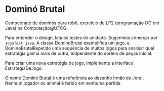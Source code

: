 # Dominó Brutal

Campeonato de dominós para robô, exercício de LP2 (programação OO em Java) na Computação@UFCG. 

Para entender o design, leia os testes de unidade. Sugerimos começar por `JogoTest.java`. A classe DominoBrutal exemplifica um jogo, e DominoBrutalRepetido uma sequência de muitos jogos para analisar qual estratégia ganha mais de outra, indpendente do sorteio de peças inicial. 

Para criar uma nova estratégia de jogo, implemente a interface EstrategiaDeJogo.

O nome Dominó Brutal é uma referência ao desenho Irmão de Jorel. Nenhum jogador ou animal é ferido em nenhuma partida. 
